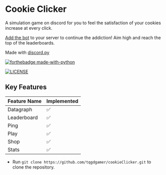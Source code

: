 # Cookie Clicker
A simulation game on discord for you to feel the satisfaction of your cookies increase at every click.

[Add the bot](https://discord.com/oauth2/authorize?client_id=1285399074056573020) to your server to continue the addiction! Aim high and reach the top of the leaderboards.

Made with [discord.py](https://github.com/Rapptz/discord.py)

[![forthebadge made-with-python](http://ForTheBadge.com/images/badges/made-with-python.svg)](https://www.python.org/) 

[![LICENSE](https://img.shields.io/badge/license-MIT-lightgrey.svg)](https://github.com/tqgdgamer/cookieClicker/blob/main/LICENSE.md)

## Key Features

| Feature Name                | Implemented  |
|------------------------  |--------------|
| Datagraph | ✅ | 
| Leaderboard | ✅ |
| Ping | ✅ |
| Play | ✅ |
| Shop | ✅ |
| Stats | ✅ |


* Run `git clone https://github.com/tqgdgamer/cookieClicker.git` to clone the repository.